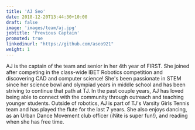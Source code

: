 ```yaml
---
title: 'AJ Seo'
date: 2018-12-20T13:44:30+10:00
draft: false
image: 'images/team/aj.jpg'
jobtitle: 'Previous Captain'
promoted: true
linkedinurl: "https://github.com/aseo921"
weight: 1
---
```


AJ is the captain of the team and senior in her 4th year of FIRST. She joined after competing in the class-wide IBET Robotics competition and discovering CAD and computer science! She's been passionate in STEM since her science bowl and olympiad years in middle school and has been striving to continue that path at TJ. In the past couple years, AJ has loved being able to connect with the community through outreach and teaching younger students. Outside of robotics, AJ is part of TJ's Varsity Girls Tennis team and has played the flute for the last 7 years. She also enjoys dancing, as an Urban Dance Movement club officer (iNite is super fun!), and reading when she has free time.

